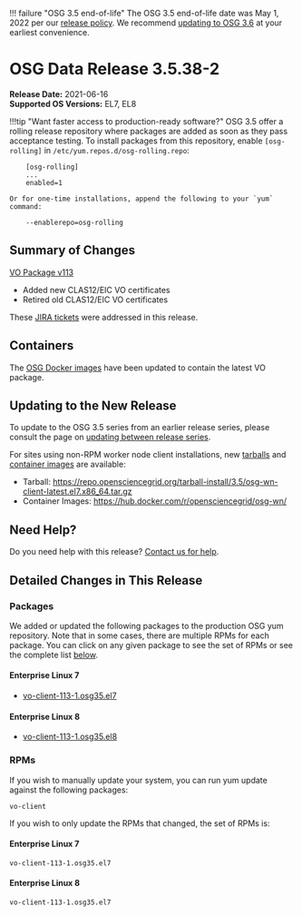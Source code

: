 !!! failure "OSG 3.5 end-of-life"
    The OSG 3.5 end-of-life date was May 1, 2022 per our
    [release policy](https://osg-htc.org/technology/policy/release-series/).
    We recommend
    [updating to OSG 3.6](../updating-to-osg-36.md)
    at your earliest convenience.

OSG Data Release 3.5.38-2
=========================

**Release Date:** 2021-06-16    
**Supported OS Versions:** EL7, EL8

!!!tip "Want faster access to production-ready software?"
    OSG 3.5 offer a rolling release repository where packages are added as soon as they pass acceptance testing.
    To install packages from this repository, enable `[osg-rolling]` in `/etc/yum.repos.d/osg-rolling.repo`:

        [osg-rolling]
        ...
        enabled=1

    Or for one-time installations, append the following to your `yum` command:

        --enablerepo=osg-rolling

Summary of Changes
------------------

[VO Package v113](https://github.com/opensciencegrid/osg-vo-config/releases/tag/release-113)

-   Added new CLAS12/EIC VO certificates
-   Retired old CLAS12/EIC VO certificates


These [JIRA tickets](https://opensciencegrid.atlassian.net/issues/?jql=project%20%3D%20SOFTWARE%20AND%20fixVersion%20in%20(3.5.38-2)%20ORDER%20BY%20priority%20DESC%2C%20key%20DESC) were addressed in this release.

Containers
----------

The [OSG Docker images](https://hub.docker.com/u/opensciencegrid/) have been updated to contain the latest VO package.

Updating to the New Release
---------------------------

To update to the OSG 3.5 series from an earlier release series, please consult the page on
[updating between release series](../updating-to-osg-35.md).

For sites using non-RPM worker node client installations, new [tarballs](../../worker-node/install-wn-tarball.md) and
[container images](../../worker-node/using-wn-containers.md) are available:

- Tarball: <https://repo.opensciencegrid.org/tarball-install/3.5/osg-wn-client-latest.el7.x86_64.tar.gz>
- Container Images: <https://hub.docker.com/r/opensciencegrid/osg-wn/>

Need Help?
----------

Do you need help with this release? [Contact us for help](../../common/help.md).

Detailed Changes in This Release
--------------------------------

### Packages

We added or updated the following packages to the production OSG yum repository.
Note that in some cases, there are multiple RPMs for each package.
You can click on any given package to see the set of RPMs or see the complete list [below](#rpms).

#### Enterprise Linux 7

-   [vo-client-113-1.osg35.el7](https://koji.chtc.wisc.edu/koji/search?match=glob&type=build&terms=vo-client-113-1.osg35.el7)

#### Enterprise Linux 8

-   [vo-client-113-1.osg35.el8](https://koji.chtc.wisc.edu/koji/search?match=glob&type=build&terms=vo-client-113-1.osg35.el8)

### RPMs

If you wish to manually update your system, you can run yum update against the following packages:

    vo-client

If you wish to only update the RPMs that changed, the set of RPMs is:

#### Enterprise Linux 7

``` file
vo-client-113-1.osg35.el7
```

#### Enterprise Linux 8

``` file
vo-client-113-1.osg35.el7
```
